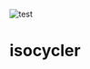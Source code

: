 ![test](https://github.com/cmloegcmluin/isocycler/actions/workflows/test.yml/badge.svg)

# isocycler
